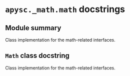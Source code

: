 # `apysc._math.math` docstrings

## Module summary

Class implementation for the math-related interfaces.

## `Math` class docstring

Class implementation for the math-related interfaces.